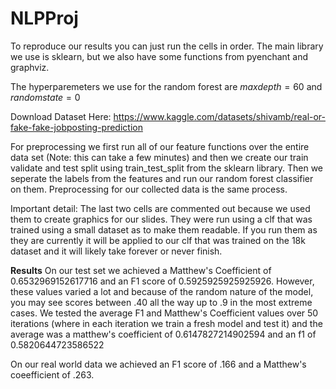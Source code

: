 # NLPProj
To reproduce our results you can just run the cells in order.
The main library we use is sklearn, but we also have some functions from pyenchant and graphviz.

The hyperparemeters we use for the random forest are $maxdepth = 60$ and $randomstate = 0$

Download Dataset Here: https://www.kaggle.com/datasets/shivamb/real-or-fake-fake-jobposting-prediction 

For preprocessing we first run all of our feature functions over the entire data set (Note: this can take a few minutes) and then we create our train validate and test split using train_test_split from the sklearn library. Then we seperate the labels from the features and run our random forest classifier on them. Preprocessing for our collected data is the same process. 

Important detail: The last two cells are commented out because we used them to create graphics for our slides. They were run using a clf that was trained using a small dataset as to make them readable. If you run them as they are currently it will be applied to our clf that was trained on the 18k dataset and it will likely take forever or never finish.

**Results**
On our test set we achieved a Matthew's Coefficient of 0.6532969152617716 and an F1 score of 0.5925925925925926. However, these values varied a lot and because of the random nature of the model, you may see scores between .40 all the way up to .9 in the most extreme cases. We tested the average F1 and Matthew's Coefficient values over 50 iterations (where in each iteration we train a fresh model and test it) and the average was a matthew's coefficient of 0.6147827214902594 and an f1 of 0.5820644723586522

On our real world data we achieved an F1 score of .166 and a Matthew's coeefficient of .263. 


